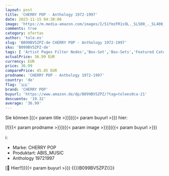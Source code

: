 ```yaml
---
layout: post
title: 'CHERRY POP - Anthology 1972-1997'
date: 2023-11-15 04:38:08
image: 'https://m.media-amazon.com/images/I/51fmzFR1s9L._SL500_._SL400_.jpg'
comments: true
category: ofertas
author: 'tole.es'
slug: 'B099BV5ZPZ-de CHERRY POP - Anthology 1972-1997'
sku: 'B099BV5ZPZ-de'
tags: [ 'Artist Pages Filter Nodes','Box-Set','Box-Sets','Featured Categories','Formate','Imports','Musik Kategorien','Musik-CDs & Vinyl','Pop','Regular Stores','Shops','cherry pop','🇩🇪', ]
actualPrice: 36.99 EUR
currency: EUR
price: 36.99
comparePrice: 45.85 EUR
prodname: 'CHERRY POP - Anthology 1972-1997'
country: 'de'
flag: '🇩🇪'
brand: 'CHERRY POP'
buyurl: 'https://www.amazon.de/dp/B099BV5ZPZ/?tag=tolees0ca-21'
descuento: '19.32'
average: '36.99'
---
```


Sie können [{{< param title >}}]({{< param buyurl >}}) hier:

[![{{< param prodname >}}]({{< param image >}})]({{< param buyurl >}})

ℹ️:

- Marke: CHERRY POP
- Produktart: ABIS_MUSIC
- Anthology 19721997

[🛒 Hier!!]({{< param buyurl >}})
{{<world>}}B099BV5ZPZ{{</world>}}
